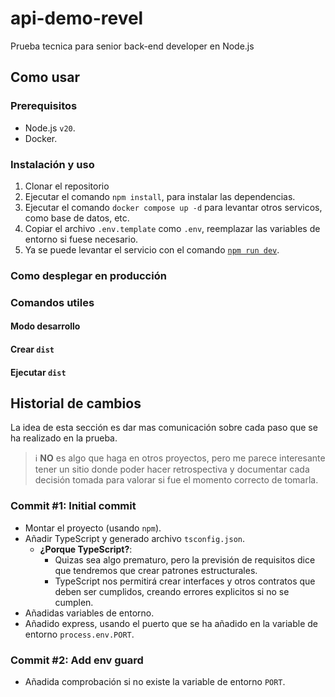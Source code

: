 # api-demo-revel

Prueba tecnica para senior back-end developer en Node.js

## Como usar

### Prerequisitos

- Node.js `v20`.
- Docker.

### Instalación y uso

1. Clonar el repositorio
2. Ejecutar el comando `npm install`, para instalar las dependencias.
3. Ejecutar el comando `docker compose up -d` para levantar otros servicos, como base de datos, etc.
4. Copiar el archivo `.env.template` como `.env`, reemplazar las variables de entorno si fuese necesario.
5. Ya se puede levantar el servicio con el comando [`npm run dev`](#modo-desarrollo).

### Como desplegar en producción

### Comandos utiles

#### Modo desarrollo

#### Crear `dist`

#### Ejecutar `dist`

## Historial de cambios

La idea de esta sección es dar mas comunicación sobre cada paso que se ha realizado en la prueba.

> ℹ️ **NO** es algo que haga en otros proyectos, pero me parece interesante tener un sitio donde poder hacer retrospectiva y documentar cada decisión tomada para valorar si fue el momento correcto de tomarla.

### Commit #1: Initial commit

- Montar el proyecto (usando `npm`).
- Añadir TypeScript y generado archivo `tsconfig.json`.
  - **¿Porque TypeScript?**:
    - Quizas sea algo prematuro, pero la previsión de requisitos dice que tendremos que crear patrones estructurales.
    - TypeScript nos permitirá crear interfaces y otros contratos que deben ser cumplidos, creando errores explicitos si no se cumplen.
- Añadidas variables de entorno.
- Añadido express, usando el puerto que se ha añadido en la variable de entorno `process.env.PORT`.

### Commit #2: Add env guard

- Añadida comprobación si no existe la variable de entorno `PORT`.
